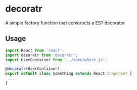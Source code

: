 # decoratr
A simple factory function that constructs a ES7 decorator

## Usage

```js
import React from 'react';
import decoratr from 'decoratr';
import UserContainer from '../some/where.js';

@decoratr(UserContainer)
export default class Something extends React.Component {
 ...  
}
```
